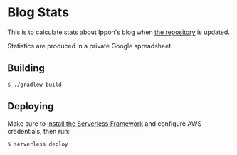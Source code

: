 # Blog Stats

This is to calculate stats about Ippon's blog when [the repository](https://github.com/ippontech/blog-usa) is updated.

Statistics are produced in a private Google spreadsheet.

## Building

```
$ ./gradlew build
```

## Deploying

Make sure to [install the Serverless Framework](https://serverless.com/framework/docs/providers/aws/guide/installation/) and configure AWS credentials, then run:

```
$ serverless deploy
```
